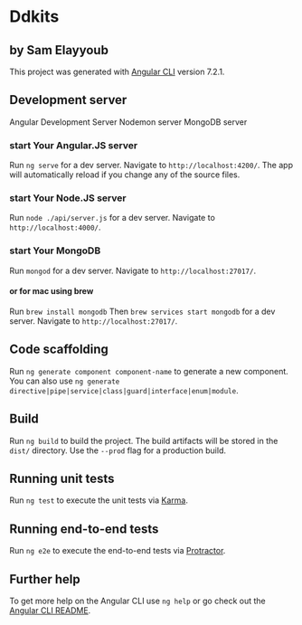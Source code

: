 # Ddkits 
## by Sam Elayyoub

This project was generated with [Angular CLI](https://github.com/angular/angular-cli) version 7.2.1.

## Development server

Angular Development Server
Nodemon server
MongoDB server

### start Your Angular.JS server
Run `ng serve` for a dev server. Navigate to `http://localhost:4200/`. The app will automatically reload if you change any of the source files.

### start Your Node.JS server 
Run `node ./api/server.js` for a dev server. Navigate to `http://localhost:4000/`. 

### start Your MongoDB 
Run `mongod` for a dev server. Navigate to `http://localhost:27017/`. 

#### or for mac using brew
Run `brew install mongodb`
Then `brew services start mongodb` for a dev server. Navigate to `http://localhost:27017/`. 


## Code scaffolding

Run `ng generate component component-name` to generate a new component. You can also use `ng generate directive|pipe|service|class|guard|interface|enum|module`.

## Build

Run `ng build` to build the project. The build artifacts will be stored in the `dist/` directory. Use the `--prod` flag for a production build.

## Running unit tests

Run `ng test` to execute the unit tests via [Karma](https://karma-runner.github.io).

## Running end-to-end tests

Run `ng e2e` to execute the end-to-end tests via [Protractor](http://www.protractortest.org/).

## Further help

To get more help on the Angular CLI use `ng help` or go check out the [Angular CLI README](https://github.com/angular/angular-cli/blob/master/README.md).
